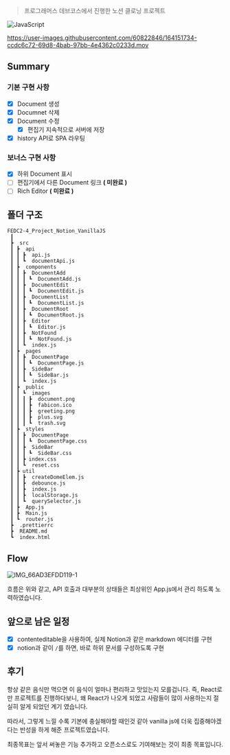 > 프로그래머스 데브코스에서 진행한 노션 클로닝 프로젝트

![JavaScript](https://img.shields.io/badge/javascript-%23323330.svg?style=for-the-badge&logo=javascript&logoColor=%23F7DF1E)

https://user-images.githubusercontent.com/60822846/164151734-ccdc6c72-69d8-4bab-97bb-4e4362c0233d.mov

## Summary

### 기본 구현 사항

- [x] Document 생성
- [x] Documnet 삭제
- [x] Document 수정
  - [x] 편집기 지속적으로 서버에 저장
- [x] history API로 SPA 라우팅

### 보너스 구현 사항

- [x] 하위 Document 표시
- [ ] 편집기에서 다른 Document 링크 **( 미완료 )**
- [ ] Rich Editor **( 미완료 )**

## 폴더 구조

```
FEDC2-4_Project_Notion_VanillaJS
 ┃
 ┣  src
 ┃ ┣  api
 ┃ ┃ ┣  api.js
 ┃ ┃ ┗  documentApi.js
 ┃ ┣  components
 ┃ ┃ ┣  DocumentAdd
 ┃ ┃ ┃ ┗  DocumentAdd.js
 ┃ ┃ ┣  DocumentEdit
 ┃ ┃ ┃ ┗  DocumentEdit.js
 ┃ ┃ ┣  DocumentList
 ┃ ┃ ┃ ┗  DocumentList.js
 ┃ ┃ ┣  DocumentRoot
 ┃ ┃ ┃ ┗  DocumentRoot.js
 ┃ ┃ ┣  Editor
 ┃ ┃ ┃ ┗  Editor.js
 ┃ ┃ ┣  NotFound
 ┃ ┃ ┃ ┗  NotFound.js
 ┃ ┃ ┗  index.js
 ┃ ┣  pages
 ┃ ┃ ┣  DocumentPage
 ┃ ┃ ┃ ┗  DocumentPage.js
 ┃ ┃ ┣  SideBar
 ┃ ┃ ┃ ┗  SideBar.js
 ┃ ┃ ┗  index.js
 ┃ ┣  public
 ┃ ┃ ┗  images
 ┃ ┃ ┃ ┣  document.png
 ┃ ┃ ┃ ┣  fabicon.ico
 ┃ ┃ ┃ ┣  greeting.png
 ┃ ┃ ┃ ┣  plus.svg
 ┃ ┃ ┃ ┗  trash.svg
 ┃ ┣  styles
 ┃ ┃ ┣  DocumentPage
 ┃ ┃ ┃ ┗  DocumentPage.css
 ┃ ┃ ┣  SideBar
 ┃ ┃ ┃ ┗  SideBar.css
 ┃ ┃ ┣ index.css
 ┃ ┃ ┗  reset.css
 ┃ ┣ util
 ┃ ┃ ┣  createDomeElem.js
 ┃ ┃ ┣  debounce.js
 ┃ ┃ ┣  index.js
 ┃ ┃ ┣  localStorage.js
 ┃ ┃ ┗  querySelector.js
 ┃ ┣  App.js
 ┃ ┣  Main.js
 ┃ ┗  router.js
 ┣  .prettierrc
 ┣  README.md
 ┗  index.html
```

## Flow

![IMG_66AD3EFDD119-1](https://user-images.githubusercontent.com/60822846/164153083-54d30f39-b5fc-4a6b-b6dd-fe27a180f26e.JPEG)

흐름은 위와 같고, API 호출과 대부분의 상태들은 최상위인 App.js에서 관리 하도록 노력하였습니다.

## 앞으로 남은 일정

- [x] contenteditable을 사용하여, 실제 Notion과 같은 markdown 에디터를 구현
- [x] notion과 같이 `/`를 하면, 바로 하위 문서를 구성하도록 구현

## 후기

항상 같은 음식만 먹으면 이 음식이 얼마나 편리하고 맛있는지 모를겁니다. 즉, React로만 프로젝트를 진행하다보니, 왜 React가 나오게 되었고 사람들이 많이 사용하는지 절실히 알게 되었던 계기 였습니다.

따라서, 그렇게 느낄 수록 기본에 충실해야할 때인것 같아 vanilla js에 더욱 집중해야겠다는 반성을 하게 해준 프로젝트였습니다.

최종목표는 앞서 써놓은 기능 추가하고 오픈소스로도 기여해보는 것이 최종 목표입니다.
